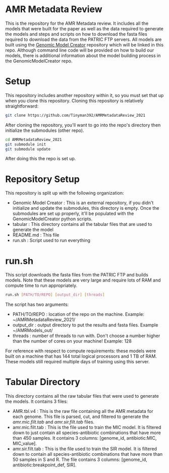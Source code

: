# AMR Metadata Review

This is the repository for the AMR Metadata review.  It includes all the models that were built for the paper as well as the data required to generate the models and steps and scripts on how to download the fasta files required to download the data from the PATRIC FTP servers.  All models are built using the [Genomic Model Creator](https://github.com/Tinyman392/GenomicModelCreator) repository which will be linked in this repo.  Although command line code will be provided on how to build our models, there is additional information about the model building process in the GenomicModelCreator repo. 

# Setup

This repository includes another repository within it, so you must set that up when you clone this repository.  Cloning this repository is relatively straightforward:

```bash
git clone https://github.com/Tinyman392/AMRMetadataReview_2021
```

After cloning the repository, you'll want to go into the repo's directory then initialize the submodules (other repo).

```bash
cd AMRMetadataReview_2021
git submodule init
git submodule update
```

After doing this the repo is set up.  

# Repository Setup

This repository is split up with the following organization:
- Genomic Model Creator : This is an external repository, if you didn't initialize and update the submodules, this directory is empty.  Once the submodules are set up properly, it'll be populated with the GenomicModelCreator python scripts.
- tabular : This directory contains all the tabular files that are used to generate the model
- README.md : This file
- run.sh : Script used to run everything

# run.sh

This script downloads the fasta files from the PATRIC FTP and builds models.  Note that these models are very large and require lots of RAM and compute time to run appropriately.  

```bash
run.sh [PATH/TO/REPO] [output_dir] [threads]
```

The script has two arguments:
- PATH/TO/REPO : location of the repo on the machine.  Example: \~/AMRMetadataReview_2021/
- output_dir : output directory to put the results and fasta files.  Example \~/AMRModels_out/
- threads : number of threads to run with.  Don't choose a number higher than the number of cores on your machine!  Example: 128

For reference with respect to compute requirements: these models were built on a machine that has 144 total logical processors and 1 TB of RAM.  These models still required multiple days of training using this server.  

# Tabular Directory

This directory contains all the raw tabular files that were used to generate the models.  It contains 3 files:
- AMR.tbl.v4 : This is the raw file containing all the AMR metadata for each genome.  This file is parsed, cut, and filtered to generate the *amr.mic.filt.tab* and *amr.sir.filt.tab* files.
- amr.mic.filt.tab : This is the file used to train the MIC model.  It is filtered down to just contain all species-antibiotic combinations that have more than 450 samples.  It contains 3 columns: [genome_id, antibiotic:MIC, MIC_value].
- amr.sir.filt.tab : This is the file used to train the SIR model.  It is filtered down to contain all species-antibiotic combinations that have more than 50 samples in S and R.  The file contains 3 columns: [genome_id, antibiotic:breakpoint_def, SIR].


